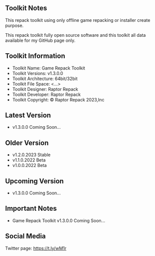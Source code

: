 Toolkit Notes
-----------------------------------------------

This repack toolkit using only offline game repacking or installer create purpose.

This repack toolkit fully open source software and this toolkit all data available for my GitHub page only.

Toolkit Information
-----------------------------------------------
- Toolkit Name: Game Repack Toolkit
- Toolkit Versions: v1.3.0.0
- Toolkit Architecture: 64bit/32bit
- Toolkit File Space: <...>
- Toolkit Designer: Raptor Repack
- Toolkit Developer: Raptor Repack
- Toolkit Copyright: © Raptor Repack 2023,Inc

Latest Version
-----------------------------------------------
- v1.3.0.0 Coming Soon...

Older Version
-----------------------------------------------
- v1.2.0.2023 Stable
- v1.1.0.2022 Beta
- v1.0.0.2022 Beta

Upcoming Version
-----------------------------------------------
- v1.3.0.0 Coming Soon...

Important Notes
-----------------------------------------------
- Game Repack Toolkit v1.3.0.0 Coming Soon...

Social Media
-----------------------------------------------
Twitter page: https://t.ly/wM1r
